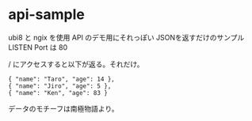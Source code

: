 # api-sample

ubi8 と ngix を使用
API のデモ用にそれっぽい JSONを返すだけのサンプル
LISTEN Port は 80

/ にアクセスすると以下が返る。それだけ。

```
{ "name": "Taro", "age": 14 },
{ "name": "Jiro", "age": 5 },
{ "name": "Ken", "age": 83 }
```

データのモチーフは南極物語より。
